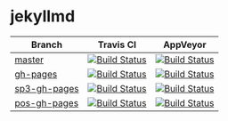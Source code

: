 # jekyllmd


| Branch    | Travis CI    |AppVeyor |
| --------- |:---------:|---------|
| [master](https://github.com/olzaragoza/jekyllmd/tree/master) | [![Build Status](https://travis-ci.org/olzaragoza/jekyllmd.svg?branch=master)](https://travis-ci.org/olzaragoza/jekyllmd) | [![Build Status](https://ci.appveyor.com/api/projects/status/github/olzaragoza/jekyllmd?branch=master&svg=true)](https://ci.appveyor.com/project/olzaragoza/jekyllmd) |
| [gh-pages](https://github.com/olzaragoza/jekyllmd/tree/gh-pages) | [![Build Status](https://travis-ci.org/olzaragoza/jekyllmd.svg?branch=gh-pages)](https://travis-ci.org/olzaragoza/jekyllmd) | [![Build Status](https://ci.appveyor.com/api/projects/status/github/olzaragoza/jekyllmd?branch=gh-pages&svg=true)](https://ci.appveyor.com/project/olzaragoza/jekyllmd) |
| [sp3-gh-pages](https://github.com/olzaragoza/jekyllmd/tree/sp3-gh-pages) | [![Build Status](https://travis-ci.org/olzaragoza/jekyllmd.svg?branch=sp3-gh-pages)](https://travis-ci.org/olzaragoza/jekyllmd) | [![Build Status](https://ci.appveyor.com/api/projects/status/github/olzaragoza/jekyllmd?branch=sp3-gh-pages&svg=true)](https://ci.appveyor.com/project/olzaragoza/jekyllmd) |
| [pos-gh-pages](https://github.com/olzaragoza/jekyllmd/tree/pos-gh-pages) | [![Build Status](https://travis-ci.org/olzaragoza/jekyllmd.svg?branch=pos-gh-pages)](https://travis-ci.org/olzaragoza/jekyllmd) | [![Build Status](https://ci.appveyor.com/api/projects/status/github/olzaragoza/jekyllmd?branch=pos-gh-pages&svg=true)](https://ci.appveyor.com/project/olzaragoza/jekyllmd) |
